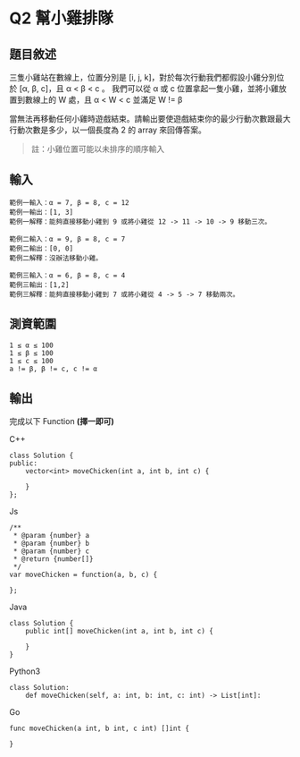 # Q2 幫小雞排隊

## 題目敘述

三隻小雞站在數線上，位置分別是 [i, j, k]，對於每次行動我們都假設小雞分別位於 [α, β, c]，且 α < β < c 。 我們可以從 α 或 c 位置拿起一隻小雞，並將小雞放置到數線上的 W 處，且 α < W < c 並滿足 W != β

當無法再移動任何小雞時遊戲結束。請輸出要使遊戲結束你的最少行動次數跟最大行動次數是多少，以一個長度為 2 的 array 來回傳答案。
> 註：小雞位置可能以未排序的順序輸入

## 輸入
```
範例一輸入：α = 7, β = 8, c = 12
範例一輸出：[1, 3]
範例一解釋：能夠直接移動小雞到 9 或將小雞從 12 -> 11 -> 10 -> 9 移動三次。

範例二輸入：α = 9, β = 8, c = 7
範例二輸出：[0, 0]
範例二解釋：沒辦法移動小雞。

範例三輸入：α = 6, β = 8, c = 4
範例三輸出：[1,2]
範例三解釋：能夠直接移動小雞到 7 或將小雞從 4 -> 5 -> 7 移動兩次。
```

## 測資範圍

```
1 ≤ α ≤ 100
1 ≤ β ≤ 100
1 ≤ c ≤ 100
a != β, β != c, c != α
```

## 輸出
完成以下 Function **(擇一即可)**

C++
```
class Solution {
public:
    vector<int> moveChicken(int a, int b, int c) {
        
    }
};
```

Js
```
/**
 * @param {number} a
 * @param {number} b
 * @param {number} c
 * @return {number[]}
 */
var moveChicken = function(a, b, c) {
    
};
```

Java
```
class Solution {
    public int[] moveChicken(int a, int b, int c) {
        
    }
}
```

Python3
```
class Solution:
    def moveChicken(self, a: int, b: int, c: int) -> List[int]:

```

Go
```
func moveChicken(a int, b int, c int) []int {
    
}
```